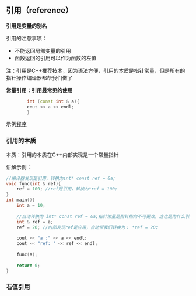 ## 引用（reference）

**引用是变量的别名**

引用的注意事项：
- 不能返回局部变量的引用
- 函数返回的引用可以作为函数的左值

注：引用是C++推荐技术，因为语法方便，引用的本质是指针常量，但是所有的指针操作编译器都帮我们做了

**常量引用：引用最常见的使用**


```cpp
        int (const int & a){
        cout << a << endl;
        }
```

示例[程序](reference\reference.cpp)

### 引用的本质

本质：引用的本质在C++内部实现是一个常量指针

讲解示例：
```cpp
//编译器发现是引用，转换为int* const ref = &a;
void func(int & ref){
    ref = 100; //ref是引用，转换为*ref = 100;
}
int main(){
    int a = 10;
    
    //自动转换为 int* const ref = &a;指针常量是指针指向不可更改，这也是为什么引用不能更改引用对象
    int & ref = a;
    ref = 20; //内部发现ref是应用，自动帮我们转换为： *ref = 20;
    
    cout << "a :" << a << endl;
    cout << "ref: " << ref << endl;
    
    func(a);
    
    return 0;
}
```

### 右值引用




